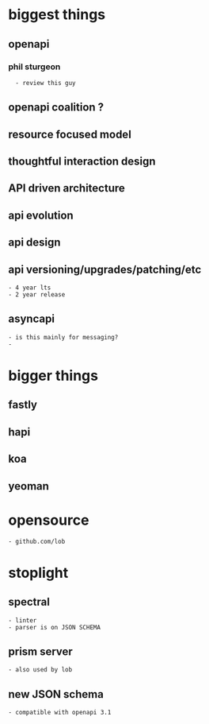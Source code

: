 
# biggest things
## openapi

### phil sturgeon
      - review this guy
## openapi coalition ?

## resource focused model

## thoughtful interaction design 

## API driven architecture
## api evolution
## api design
## api versioning/upgrades/patching/etc
    - 4 year lts 
    - 2 year release
## asyncapi
    - is this mainly for messaging?
    - 


# bigger things
## fastly
## hapi
## koa
## yeoman 


# opensource 
    - github.com/lob

# stoplight
## spectral
    - linter
    - parser is on JSON SCHEMA
## prism server
    - also used by lob
## new JSON schema
    - compatible with openapi 3.1

